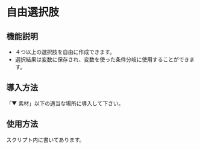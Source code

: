 # 自由選択肢

## 機能説明
- ４つ以上の選択肢を自由に作成できます。
- 選択結果は変数に保存され、変数を使った条件分岐に使用することができます。

## 導入方法
「▼ 素材」以下の適当な場所に導入して下さい。

## 使用方法
スクリプト内に書いてあります。
